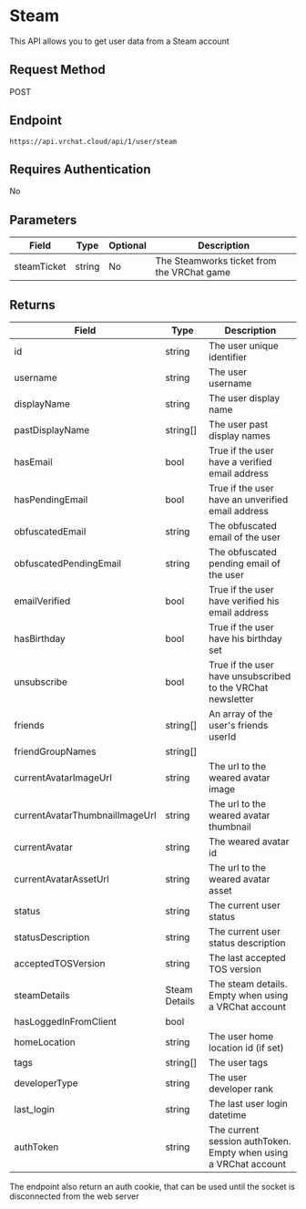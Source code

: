 # Steam

This API allows you to get user data from a Steam account

## Request Method
POST

## Endpoint
    https://api.vrchat.cloud/api/1/user/steam

## Requires Authentication
No

## Parameters

Field | Type | Optional | Description
------|------|----------|------------
steamTicket | string | No | The Steamworks ticket from the VRChat game

## Returns

Field | Type | Description
------|------|------------
id|string|The user unique identifier
username|string|The user username
displayName|string|The user display name
pastDisplayName|string[]|The user past display names
hasEmail|bool|True if the user have a verified email address
hasPendingEmail|bool|True if the user have an unverified email address
obfuscatedEmail|string|The obfuscated email of the user
obfuscatedPendingEmail|string|The obfuscated pending email of the user
emailVerified|bool|True if the user have verified his email address
hasBirthday|bool|True if the user have his birthday set
unsubscribe|bool|True if the user have unsubscribed to the VRChat newsletter
friends|string[]|An array of the user's friends userId
friendGroupNames|string[]|
currentAvatarImageUrl|string|The url to the weared avatar image
currentAvatarThumbnailImageUrl|string|The url to the weared avatar thumbnail
currentAvatar|string|The weared avatar id
currentAvatarAssetUrl|string|The url to the weared avatar asset
status|string|The current user status
statusDescription|string|The current user status description
acceptedTOSVersion|string|The last accepted TOS version
steamDetails|Steam Details|The steam details. Empty when using a VRChat account
hasLoggedInFromClient|bool|
homeLocation|string|The user home location id (if set)
tags|string[]|The user tags
developerType|string|The user developer rank
last_login|string|The last user login datetime
authToken|string|The current session authToken. Empty when using a VRChat account

The endpoint also return an auth cookie, that can be used until the socket is disconnected from the web server
